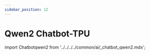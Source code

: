 ```yaml
---
sidebar_position: 12
---
```


# Qwen2 Chatbot-TPU

import Chatbotqwen2 from '../../../../common/ai/\_chatbot_qwen2.mdx';

<Chatbotqwen2 />
